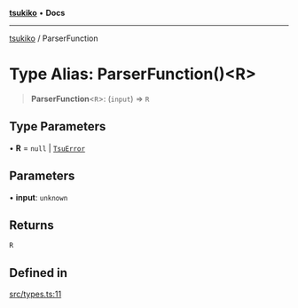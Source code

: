 [**tsukiko**](../README.md) • **Docs**

***

[tsukiko](../README.md) / ParserFunction

# Type Alias: ParserFunction()\<R\>

> **ParserFunction**\<`R`\>: (`input`) => `R`

## Type Parameters

• **R** = `null` \| [`TsuError`](../classes/TsuError.md)

## Parameters

• **input**: `unknown`

## Returns

`R`

## Defined in

[src/types.ts:11](https://github.com/BIYUEHU/tsukiko/blob/aa7a414bb89555b3910dd9d229f505891bded4ee/src/types.ts#L11)

